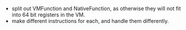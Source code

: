 * split out VMFunction and NativeFunction, as otherwise
  they will not fit into 64 bit registers in the VM.
* make different instructions for each, and handle them
  differently.
